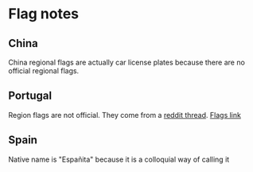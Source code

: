 # Flag notes


## China

China regional flags are actually car license plates because there are no official regional flags.

## Portugal

Region flags are not official. They come from a [reddit thread](https://www.reddit.com/r/vexillology/comments/6mipxz/flags_for_the_regions_of_portugal/). [Flags link](https://imgur.com/a/hQgr6) 

## Spain

Native name is "Españita" because it is a colloquial way of calling it